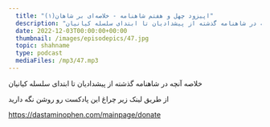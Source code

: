 ```yaml
---
  title: "اپیزود چهل و هفتم شاهنامه - خلاصه‌ای بر شاهان(۱)"
  description: "خلاصه آنچه در شاهنامه گذشته از پیشدادیان تا ابتدای سلسله کیانیان"
  date: 2022-12-03T00:00:00+00:00
  thumbnail: /images/episodepics/47.jpg
  topic: shahname
  type: podcast
  mediaFiles: /mp3/47.mp3
---
```


خلاصه آنچه در شاهنامه گذشته از پیشدادیان تا ابتدای سلسله کیانیان


از طریق لینک زیر چراغ این پادکست رو روشن نگه دارید

https://dastaminophen.com/mainpage/donate